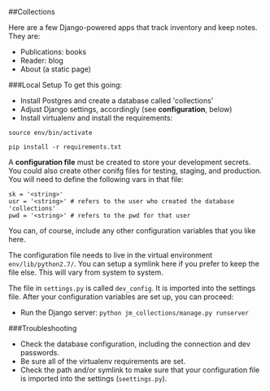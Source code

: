 ##Collections

Here are a few Django-powered apps that track inventory and keep notes.
They are:

* Publications: books
* Reader: blog
* About (a static page)

###Local Setup
To get this going:
* Install Postgres and create a database called 'collections'
* Adjust Django settings, accordingly (see **configuration**, below)
* Install virtualenv and install the requirements:

`source env/bin/activate`

`pip install -r requirements.txt`

A **configuration file** must be created to store your development secrets. You could also create other conifg files for testing, staging, and production. You will need to define the following vars in that file:

```
sk = '<string>'
usr = '<string>' # refers to the user who created the database 'collections'
pwd = '<string>' # refers to the pwd for that user
```

You can, of course, include any other configuration variables that you like here.

The configuration file needs to live in the virtual environment `env/lib/python2.7/`. You can setup a symlink here if you prefer to keep the file else. This will vary from system to system.

The file in `settings.py` is called `dev_config`. It is imported into the settings file. After your configuration variables are set up, you can proceed:

* Run the Django server:
`python jm_collections/manage.py runserver`

###Troubleshooting
* Check the database configuration, including the connection and dev passwords. 
* Be sure all of the virtualenv requirements are set.
* Check the path and/or symlink to make sure that your configuration file is imported into the settings (`seettings.py`).
